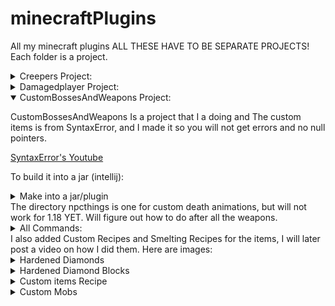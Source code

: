 # minecraftPlugins
All my minecraft plugins
ALL THESE HAVE TO BE SEPARATE PROJECTS! Each folder is a project.

<details close> 
   <summary>Creepers Project: </summary>
   </details>
   <details close> 
   <summary>Damagedplayer Project: </summary>
   </details>

<details open> 
   <summary> CustomBossesAndWeapons Project: </summary>
   <p>CustomBossesAndWeapons Is a project that I a doing and The custom items is from SyntaxError, and I made it so you will not get errors and no null pointers.<p>
   <a href=https://www.youtube.com/c/SyntaxErrorYT>SyntaxError's Youtube</a>

To build it into a jar (intellij):
<details close> 
   <summary>Make into a jar/plugin</summary>
   <a href=https://user-images.githubusercontent.com/78304954/150655726-7cbedf42-03e5-414b-b0cb-1e654becf87f.png>(Image)</a>
</details>
   The directory npcthings is one for custom death animations, but will not work for 1.18 YET. Will figure out how to do after all the weapons.
   <details close>
      <summary>All Commands:</summary>
      <p>
      
commands: <br>
MOBS <br>
  necromancer: <br>
    description: Create a boss that will attack you! <br>
  revenant: <br>
    description: Creates a boss <br>
  zombieboss: <br>
    description: Creates a zombieboss! <br>
  skeletonboss: <br>
    description: Creates a skeletonboss! <br>
  necromancerapprentice: <br>
    description: create a boss apprentice <br>
  spawnBosses: <br>
    description: spawns all bosses <br>
  spawn: <br>
#  npc: <br>
#    description: npc <br>
 CUSTOM ITEMS <br>
  giveall: <br>
    description: gives all <br>
  givegrapplinghook: <br>
    description: gives a grappling hook to the player <br>
  giveteleportsword: <br>
    description: gives a teleport sword to the player <br>
  givethegiftingfish: <br>
    description: gives the gifting fish to the player <br>
  giveexplosivebow: <br>
    description: gives an explosive bow to the player <br>
  giveinfinitewaterbucket: <br>
    description: gives an infinite water bucket to the player <br>
  giveinfinitelavabucket: <br>
    description: gives an infinite lava bucket to the player <br>
  givemachinegunbow: <br>
    description: gives a machine gun bow to the player <br>
  givemultibreakpickaxe: <br>
    description: gives a multibreak pickaxe to the player <br>
  givemidaspickaxe: <br>
    description: gives a midas pickaxe to the player <br>
  giveboomerang: <br>
    description: gives a boomerang to the player <br>
  givehomingbow: <br>
    description: gives a homing bow to the player <br>
  giverocketlauncher: <br>
    description: gives a rocket launcher to the player <br>
  givethrowingaxe: <br>
    description: gives a throwing axe to the player <br>
  giveundeadsword: <br>
    description: gives the player an undead sword <br>
  givethrowabletnt: <br>
    description: gives the player a throwable tnt <br>
  givelightningaxe: <br>
    description: gives the player a lightning axe <br>
  giveautosmeltpickaxe: <br>
    description: gives the player an autosmelt pickaxe <br>
  givesmokebow: <br>
    description: gives the player a smoke bow <br>
  givefireball: <br>
    description: gives the player a fireball <br>
  givetripleshotbow: <br>
    description: gives the player a triple shot bow <br>
  givebomberelytra: <br>
    description: gives the player a bomber elytra <br>
  giveautoshootchestplate: <br>
    description: gives the player an auto shoot chestplate <br>
  giveairstrikebow: <br>
    description: gives the player an air strike bow <br>
  givechunkminerpickaxe: <br>
    description: gives the player a chunk miner pickaxe <br>
  giveorecompass: <br>
    description: gives the player an ore compass <br>
  givezombieknightspawnegg: <br>
    description: gives the player a zombie knight spawn egg <br>
      </p>
   </details>
I also added Custom Recipes and Smelting Recipes for the items, I will later post a video on how I did them.
Here are images:
<details close>
  <summary>Hardened Diamonds</summary>
  <p>Here is to craft a diamond for the specials, and it is shapeless </p>
   <a href=https://user-images.githubusercontent.com/78304954/150661077-d226444f-c533-42c7-bb73-c8ef9e08dc85.png>Shapeless</a> In crafting table <br>
   <a href=https://user-images.githubusercontent.com/78304954/150661198-9c187493-a3d2-45ff-9eee-2a11ba835c67.png>Smelting</a> USE NORMAL DIAMONDS! (Furnace) <br>
     <p><h3>It will go slower than this!</h3> 
     <a href=https://user-images.githubusercontent.com/78304954/150661259-788bf054-ad8b-4051-9364-e92837bbbad0.mp4>Click to see </a>how to make in furnace.<p><br>
</details>
   <details close>
      <summary>Hardened Diamond Blocks</summary>
      In Blast furnace, Use a Hardened Diamond in it, it will take up to 1-3 minutes have not timed.
      <a href=https://user-images.githubusercontent.com/78304954/150661426-eeab9b21-d344-42a0-b84a-d4ad7ebb632f.png>Furnace</a><br>
   </details>
   
   <details>
      <summary>Custom items Recipe</summary>
      <p>Most of these items are in hypixel too! Thanks to SyntaxError we now have them!</p>
      <details close>
         <summary>Teleport Sword</summary>
         <p>This sword is going to teleport you 8 blocks infront of you.<p>
         <a href=https://user-images.githubusercontent.com/78304954/150661538-36a5a01c-5fb0-49a7-9658-c98aa36114c9.png>Sword's Recipe</a>
      </details>
      <details close>
         <summary>Grappling Hook</summary>
         <p>This is going to make you jump in the direction of the way you click the fishing rod.<p>
         <a href=https://user-images.githubusercontent.com/78304954/150661574-956b0603-3cfd-47d1-993f-ee26a9f9161f.png>Grappling Recipe</a>
      </details>
      
   </details>
   <details close> 
   <summary>Custom Mobs</summary>
      <p>/mobManager/ Is where I keep all my cutom mobs and they were made by me but with the help of Syntax Errors video it was made possible.</p>
</details>
 
</details>
